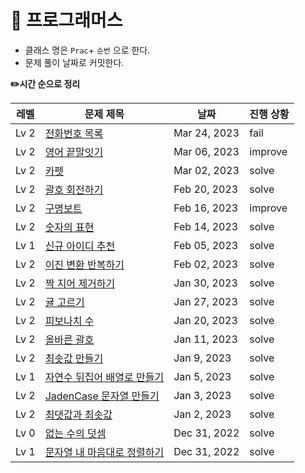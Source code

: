 <h1>📁 프로그래머스</h1>

- 클래스 명은 `Prac`+ `순번` 으로 한다.
- 문제 풀이 날짜로 커밋한다.


<b>✏️시간 순으로 정리</b>

| 레벨   | 문제 제목                                                                                        | 날짜           |진행 상황|
|------|----------------------------------------------------------------------------------------------|--------------|---|
| Lv 2 | [전화번호 목록](https://github.com/kimjiae970/Algorithm-/blob/main/src/programmers/Prac18.java)        | Mar 24, 2023 |fail|
| Lv 2 | [영어 끝말잇기](https://github.com/kimjiae970/Algorithm-/blob/main/src/programmers/Prac17.java)        | Mar 06, 2023 |improve|
| Lv 2 | [카펫](https://github.com/kimjiae970/Algorithm-/blob/main/src/programmers/Prac16.java)        | Mar 02, 2023 |solve|
| Lv 2 | [괄호 회전하기](https://github.com/kimjiae970/Algorithm-/blob/main/src/programmers/Prac15.java)        | Feb 20, 2023 |solve|
| Lv 2 | [구명보트](https://github.com/kimjiae970/Algorithm-/blob/main/src/programmers/Prac9.java)        | Feb 16, 2023 |improve|
| Lv 2 | [숫자의 표현](https://github.com/kimjiae970/Algorithm-/blob/main/src/programmers/Prac14.java)      | Feb 14, 2023  | solve|
| Lv 1 | [신규 아이디 추천](https://github.com/kimjiae970/Algorithm-/blob/main/src/programmers/Prac13.java)  | Feb 05, 2023 | solve|
| Lv 2 | [이진 변환 반복하기](https://github.com/kimjiae970/Algorithm-/blob/main/src/programmers/Prac12.java) | Feb 02, 2023 | solve|
| Lv 2 | [짝 지어 제거하기](https://github.com/kimjiae970/Algorithm-/blob/main/src/programmers/Prac11.java)  | Jan 30, 2023 | solve|
| Lv 2 | [귤 고르기](https://github.com/kimjiae970/Algorithm-/blob/main/src/programmers/Prac10.java)      | Jan 27, 2023 |solve|
| Lv 2 | [피보나치 수](https://github.com/kimjiae970/Algorithm-/blob/main/src/programmers/Prac8.java)      | Jan 20, 2023 |solve|
| Lv 2 | [올바른 괄호](https://github.com/kimjiae970/Algorithm-/blob/main/src/programmers/Prac7.java)      | Jan 11, 2023 |solve|
| Lv 2 | [최솟값 만들기](https://github.com/kimjiae970/Algorithm-/blob/main/src/Prac6.java)                 | Jan 9, 2023  |solve|
| Lv 1 | [자연수 뒤집어 배열로 만들기](https://github.com/kimjiae970/Algorithm-/blob/main/src/Prac5.java)         | Jan 5, 2023  |solve|
| Lv 2 | [JadenCase 문자열 만들기](https://github.com/kimjiae970/Algorithm-/blob/main/src/Prac4.java)       | Jan 3, 2023  |solve|
| Lv 2 | [최댓값과 최솟값](https://school.programmers.co.kr/learn/courses/30/lessons/12939)                  | Jan 2, 2023  |solve|
| Lv 0 | [없는 수의 덧셈](https://github.com/kimjiae970/Algorithm-/blob/main/src/Prac2.java)                | Dec 31, 2022 |solve|
| Lv 1 | [문자열 내 마음대로 정렬하기](https://github.com/kimjiae970/Algorithm-/blob/main/src/Prac1.java)         | Dec 31, 2022 |solve|
